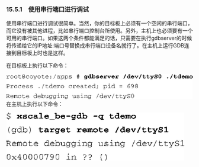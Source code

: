 ### 15.5.1　使用串行端口进行调试

使用串行端口进行调试很简单。当然，你的目标板上必须有一个空闲的串行端口，而它没有被其他进程，比如串行端口控制台所使用。另外，主机上也必须要有一个可用的串行端口。如果这两个条件都能满足的话，只需要在执行gdbserver的时候将传递给它的IP地址:端口号替换成串行端口设备名就行了。在主机上运行GDB连接到目标板上时也是这样。

在目标板上执行以下命令：



![487.png](../images/487.png)
在主机上执行以下命令：



![488.png](../images/488.png)
